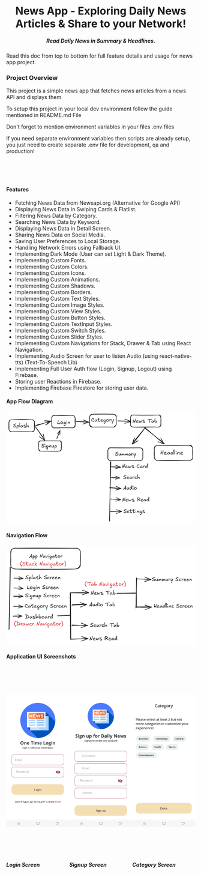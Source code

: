<h1 align="center">News App - Exploring Daily News Articles & Share to your Network!</h1>
<h5 align="center">Read Daily News in Summary & Headlines.</h5>

<p>Read this doc from top to bottom for full feature details and usage for news app project.</p>
<h3>Project Overview</h3>
<p>This project is a simple news app that fetches news articles from a news API and displays them</p>
<p>To setup this project in your local dev environment follow the guide mentioned in README.md File</p>
<p>Don't forget to mention environment variables in your files .env files</p>
<p>If you need separate environment variables then scripts are already setup, you just need to create separate .env file for development, qa and production!</p>

<br/>
<br/>
<br/>

#### Features

- Fetching News Data from Newsapi.org (Alternative for Google API)
- Displaying News Data in Swiping Cards & Flatlist.
- Filtering News Data by Category.
- Searching News Data by Keyword.
- Displaying News Data in Detail Screen.
- Sharing News Data on Social Media.
- Saving User Preferences to Local Storage.
- Handling Network Errors using Fallback UI.
- Implementing Dark Mode (User can set Light & Dark Theme).
- Implementing Custom Fonts.
- Implementing Custom Colors.
- Implementing Custom Icons.
- Implementing Custom Animations.
- Implementing Custom Shadows.
- Implementing Custom Borders.
- Implementing Custom Text Styles.
- Implementing Custom Image Styles.
- Implementing Custom View Styles.
- Implementing Custom Button Styles.
- Implementing Custom TextInput Styles.
- Implementing Custom Switch Styles.
- Implementing Custom Slider Styles.
- Implementing Custom Navigations for Stack, Drawer & Tab using React Navigation.
- Implementing Audio Screen for user to listen Audio (using react-native-tts) (Text-To-Speech Lib)
- Implementing Full User Auth flow (Login, Signup, Logout) using Firebase.
- Storing user Reactions in Firebase.
- Implementing Firebase Firestore for storing user data.

#### App Flow Diagram

![Basic Flow Diagram](src/assets/app-sc/flow-1.png)

#### Navigation Flow

![Basic Flow Diagram](src/assets/app-sc/flow-2.png)

#### Application UI Screenshots

<div style="display: flex; flex-direction: row;">
    <div style="display: flex; flex-direction: column;">
        <img style="width: 300px; height: 500px; object-fit: contain" src="src/assets/app-sc/login.jpg" alt="Login Screen"/>
        <h5>Login Screen</h5>
    </div>
    <div style="display: flex; flex-direction: column;">
        <img style="width: 300px; height: 500px; object-fit: contain" src="src/assets/app-sc/signup.jpg" alt="Signup Screen"/>
        <h5>Signup Screen</h5>
    </div>
    <div style="display: flex; flex-direction: column;">
        <img style="width: 300px; height: 500px; object-fit: contain" src="src/assets/app-sc/category.jpg" alt="Category Screen"/>
        <h5>Category Screen</h5>
    </div>
</div>
